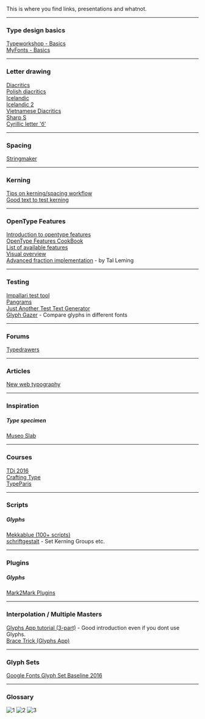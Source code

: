 This is where you find links, presentations and whatnot.  

---

### Type design basics
[Typeworkshop - Basics](http://www.typeworkshop.com/index.php?id1=type-basics)  
[MyFonts - Basics](https://foundry.myfonts.com/guides/#type-design-basics)  

---

### Letter drawing
[Diacritics](http://diacritics.typo.cz/index.php?id=1)  
[Polish diacritics](http://www.twardoch.com/download/polishhowto/intro.html)  
[Icelandic](http://66.147.242.192/~operinan/2/2.11/index.htm)  
[Icelandic 2](http://font.is/letur-the-making-of-thorn-thorn-eth-eth/)  
[Vietnamese Diacritics](https://vietnamesetypography.com/)  
[Sharp S](https://typography.guru/journal/german-sharp-s-design/)  
[Cyrillic letter 'б'](http://typejournal.ru/en/articles/Cyrillic-Be-Vision)  

---

### Spacing
[Stringmaker](http://tools.ninastoessinger.com/stringmaker/index.php)  

---

### Kerning
[Tips on kerning/spacing workflow](http://graphicdesign.stackexchange.com/questions/68245/what-are-some-common-kerning-pairs)  
[Good text to test kerning](http://www.logofontandlettering.com/kernking.html)  

---

### OpenType Features
[Introduction to opentype features](http://ilovetypography.com/OpenType/opentype-features.html)  
[OpenType Features CookBook](http://opentypecookbook.com/)  
[List of available features](https://en.wikipedia.org/wiki/List_of_typographic_features)  
[Visual overview](https://typofonderie.com/font-support/opentype-features/)  
[Advanced fraction implementation](http://web.archive.org/web/20130325033504/http://talleming.com/2009/10/01/fraction-fever-2/) - by Tal Leming  

---

### Testing
[Impallari test tool](http://www.impallari.com/testing/)  
[Pangrams](http://clagnut.com/blog/2380/)  
[Just Another Test Text Generator](http://justanotherfoundry.com/generator)  
[Glyph Gazer](https://typeresources.github.io/glyph-gazer/) - Compare glyphs in different fonts  

---

### Forums
[Typedrawers](http://typedrawers.com)  

---

### Articles
[New web typography](https://www.robinrendle.com/essays/new-web-typography/)  

---

### Inspiration

##### Type specimen
[Museo Slab](http://www.exljbris.com/pdf/Museo_Slab_specimen.pdf)  

---

### Courses
[TDi 2016](http://typefacedesign.net/courses/tdi/)  
[Crafting Type](http://craftingtype.com)  
[TypeParis](https://www.typeparis.com/)  

---

### Scripts

##### Glyphs
[Mekkablue (100+ scripts)](https://github.com/mekkablue/Glyphs-Scripts)  
[schriftgestalt](https://github.com/schriftgestalt/Glyphs-Scripts/) - Set Kerning Groups etc.  

---

### Plugins

##### Glyphs
[Mark2Mark Plugins](https://github.com/Mark2Mark/Glyphsapp-Plugins)  

---

### Interpolation / Multiple Masters

[Glyphs App tutorial (3-part)](https://www.glyphsapp.com/tutorials/multiple-masters-part-1-setting-up-masters) - Good introduction even if you dont use Glyphs.  
[Brace Trick (Glyphs App)](https://glyphsapp.com/tutorials/additional-masters-for-individual-glyphs-the-brace-trick)  


---

### Glyph Sets

[Google Fonts Glyph Set Baseline 2016](https://github.com/google/fonts/tree/master/tools/encodings/GF%202016%20Glyph%20Sets)  

---

### Glossary

![1](http://imgur.com/onHygND.jpg)
![2](http://i.imgur.com/GvNHeSv.jpg)
![3](http://i.imgur.com/fhjk1BN.jpg)
